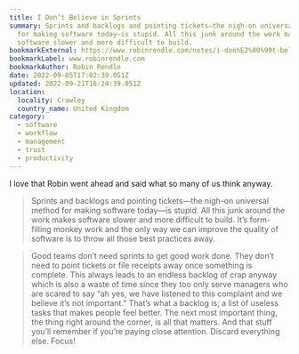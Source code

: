 ```yaml
---
title: I Don’t Believe in Sprints
summary: Sprints and backlogs and pointing tickets—the nigh-on universal method
  for making software today—is stupid. All this junk around the work makes
  software slower and more difficult to build.
bookmarkExternal: https://www.robinrendle.com/notes/i-don%E2%80%99t-believe-in-sprints/
bookmarkLabel: www.robinrendle.com
bookmarkAuthor: Robin Rendle
date: 2022-09-05T17:02:39.051Z
updated: 2022-09-21T16:24:39.051Z
location:
  locality: Crawley
  country_name: United Kingdom
category:
  - software
  - workflow
  - management
  - trust
  - productivity
---
```

I love that Robin went ahead and said what so many of us think anyway.

> Sprints and backlogs and pointing tickets—the nigh-on universal method for making software today—is stupid. All this junk around the work makes software slower and more difficult to build. It’s form-filling monkey work and the only way we can improve the quality of software is to throw all those best practices away.

> Good teams don’t need sprints to get good work done. They don’t need to point tickets or file receipts away once something is complete. This always leads to an endless backlog of crap anyway which is also a waste of time since they too only serve managers who are scared to say “ah yes, we have listened to this complaint and we believe it’s not important.” That’s what a backlog is; a list of useless tasks that makes people feel better. The next most important thing, the thing right around the corner, is all that matters. And that stuff you’ll remember if you’re paying close attention. Discard everything else. Focus!
